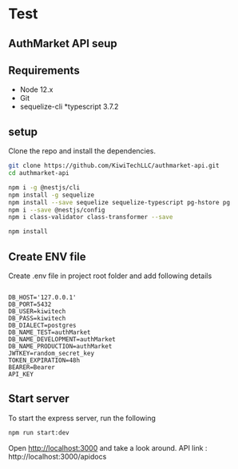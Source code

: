 # Test
## AuthMarket API seup

## Requirements

* Node 12.x
* Git
* sequelize-cli
*typescript 3.7.2

## setup

Clone the repo and install the dependencies.

```bash
git clone https://github.com/KiwiTechLLC/authmarket-api.git
cd authmarket-api
```

```bash
npm i -g @nestjs/cli
npm install -g sequelize
npm install --save sequelize sequelize-typescript pg-hstore pg
npm i --save @nestjs/config
npm i class-validator class-transformer --save
```

```bash
npm install
```
## Create ENV file

Create .env file in project root folder and add following details
```

DB_HOST='127.0.0.1'
DB_PORT=5432
DB_USER=kiwitech
DB_PASS=kiwitech
DB_DIALECT=postgres
DB_NAME_TEST=authMarket
DB_NAME_DEVELOPMENT=authMarket
DB_NAME_PRODUCTION=authMarket
JWTKEY=random_secret_key
TOKEN_EXPIRATION=48h
BEARER=Bearer
API_KEY

```

## Start server

To start the express server, run the following

```bash
npm run start:dev
```

Open [http://localhost:3000](http://localhost:3000) and take a look around.
API link : http://localhost:3000/apidocs
